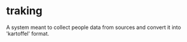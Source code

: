 # traking
A system meant to collect people data from sources and convert it into 'kartoffel' format.
